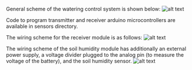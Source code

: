 General scheme of the watering control system is shown below:
![alt text](https://github.com/LudwikBielczynski/watering_control_system/blob/master/schemes/general.svg)

Code to program transmitter and receiver arduino microcontrollers are available in sensors directory.

The wiring scheme for the receiver module is as follows:
![alt text](https://github.com/LudwikBielczynski/watering_control_system/blob/master/schemes/receiver_module_scheme.svg)

The wiring scheme of the soil humidity module has additionally an external power supply, a voltage divider plugged to the analog pin (to measure the voltage of the battery), and the soil humidity sensor.
![alt text](https://github.com/LudwikBielczynski/watering_control_system/blob/master/schemes/soil_humidity_module_scheme.svg)

